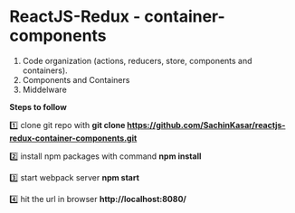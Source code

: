 # ReactJS-Redux - container-components


1. Code organization (actions, reducers, store, components and containers). 
2. Components and Containers
3. Middelware
 
	  	 

**Steps to follow**

:one: clone git repo with 
**git clone https://github.com/SachinKasar/reactjs-redux-container-components.git**

:two: install npm packages with command
**npm install**

:three: start webpack server
**npm start**

:four: hit the url in browser **http://localhost:8080/**

